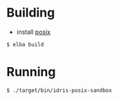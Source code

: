 # Building

* install [posix](https://github.com/idris-hackers/idris-posix)

```
$ elba build
```

# Running

```
$ ./target/bin/idris-posix-sandbox
```
